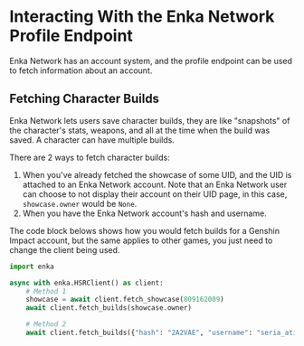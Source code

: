 # Interacting With the Enka Network Profile Endpoint

Enka Network has an account system, and the profile endpoint can be used to fetch information about an account.

## Fetching Character Builds

Enka Network lets users save character builds, they are like "snapshots" of the character's stats, weapons, and all at the time when the build was saved. A character can have multiple builds.

There are 2 ways to fetch character builds:

1. When you've already fetched the showcase of some UID, and the UID is attached to an Enka Network account. Note that an Enka Network user can choose to not display their account on their UID page, in this case, `showcase.owner` would be `None`.
2. When you have the Enka Network account's hash and username.

The code block belows shows how you would fetch builds for a Genshin Impact account, but the same applies to other games, you just need to change the client being used.

```py
import enka

async with enka.HSRClient() as client:
    # Method 1
    showcase = await client.fetch_showcase(809162009)
    await client.fetch_builds(showcase.owner)

    # Method 2
    await client.fetch_builds({"hash": "2A2VAE", "username": "seria_ati"})
```
